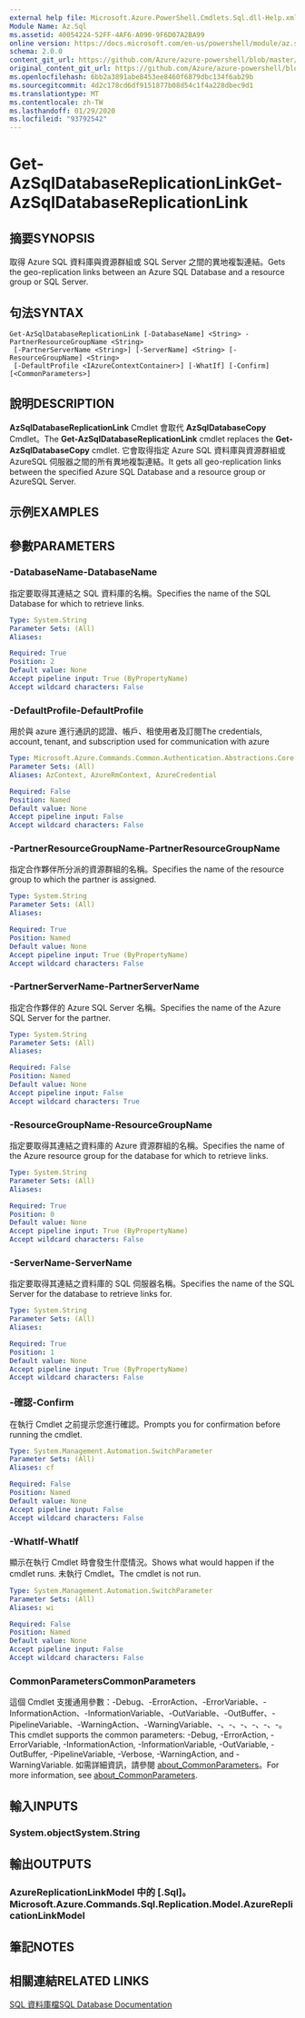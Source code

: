 ```yaml
---
external help file: Microsoft.Azure.PowerShell.Cmdlets.Sql.dll-Help.xml
Module Name: Az.Sql
ms.assetid: 40054224-52FF-4AF6-A090-9F6D07A2BA99
online version: https://docs.microsoft.com/en-us/powershell/module/az.sql/get-azsqldatabasereplicationlink
schema: 2.0.0
content_git_url: https://github.com/Azure/azure-powershell/blob/master/src/Sql/Sql/help/Get-AzSqlDatabaseReplicationLink.md
original_content_git_url: https://github.com/Azure/azure-powershell/blob/master/src/Sql/Sql/help/Get-AzSqlDatabaseReplicationLink.md
ms.openlocfilehash: 6bb2a3891abe8453ee8460f6879dbc134f6ab29b
ms.sourcegitcommit: 4d2c178cd6df9151877b08d54c1f4a228dbec9d1
ms.translationtype: MT
ms.contentlocale: zh-TW
ms.lasthandoff: 01/29/2020
ms.locfileid: "93792542"
---
```

# <span data-ttu-id="7fb15-101">Get-AzSqlDatabaseReplicationLink</span><span class="sxs-lookup"><span data-stu-id="7fb15-101">Get-AzSqlDatabaseReplicationLink</span></span>

## <span data-ttu-id="7fb15-102">摘要</span><span class="sxs-lookup"><span data-stu-id="7fb15-102">SYNOPSIS</span></span>
<span data-ttu-id="7fb15-103">取得 Azure SQL 資料庫與資源群組或 SQL Server 之間的異地複製連結。</span><span class="sxs-lookup"><span data-stu-id="7fb15-103">Gets the geo-replication links between an Azure SQL Database and a resource group or SQL Server.</span></span>

## <span data-ttu-id="7fb15-104">句法</span><span class="sxs-lookup"><span data-stu-id="7fb15-104">SYNTAX</span></span>

```
Get-AzSqlDatabaseReplicationLink [-DatabaseName] <String> -PartnerResourceGroupName <String>
 [-PartnerServerName <String>] [-ServerName] <String> [-ResourceGroupName] <String>
 [-DefaultProfile <IAzureContextContainer>] [-WhatIf] [-Confirm] [<CommonParameters>]
```

## <span data-ttu-id="7fb15-105">說明</span><span class="sxs-lookup"><span data-stu-id="7fb15-105">DESCRIPTION</span></span>
<span data-ttu-id="7fb15-106">**AzSqlDatabaseReplicationLink** Cmdlet 會取代 **AzSqlDatabaseCopy** Cmdlet。</span><span class="sxs-lookup"><span data-stu-id="7fb15-106">The **Get-AzSqlDatabaseReplicationLink** cmdlet replaces the **Get-AzSqlDatabaseCopy** cmdlet.</span></span>
<span data-ttu-id="7fb15-107">它會取得指定 Azure SQL 資料庫與資源群組或 AzureSQL 伺服器之間的所有異地複製連結。</span><span class="sxs-lookup"><span data-stu-id="7fb15-107">It gets all geo-replication links between the specified Azure SQL Database and a resource group or AzureSQL Server.</span></span>

## <span data-ttu-id="7fb15-108">示例</span><span class="sxs-lookup"><span data-stu-id="7fb15-108">EXAMPLES</span></span>

## <span data-ttu-id="7fb15-109">參數</span><span class="sxs-lookup"><span data-stu-id="7fb15-109">PARAMETERS</span></span>

### <span data-ttu-id="7fb15-110">-DatabaseName</span><span class="sxs-lookup"><span data-stu-id="7fb15-110">-DatabaseName</span></span>
<span data-ttu-id="7fb15-111">指定要取得其連結之 SQL 資料庫的名稱。</span><span class="sxs-lookup"><span data-stu-id="7fb15-111">Specifies the name of the SQL Database for which to retrieve links.</span></span>

```yaml
Type: System.String
Parameter Sets: (All)
Aliases:

Required: True
Position: 2
Default value: None
Accept pipeline input: True (ByPropertyName)
Accept wildcard characters: False
```

### <span data-ttu-id="7fb15-112">-DefaultProfile</span><span class="sxs-lookup"><span data-stu-id="7fb15-112">-DefaultProfile</span></span>
<span data-ttu-id="7fb15-113">用於與 azure 進行通訊的認證、帳戶、租使用者及訂閱</span><span class="sxs-lookup"><span data-stu-id="7fb15-113">The credentials, account, tenant, and subscription used for communication with azure</span></span>

```yaml
Type: Microsoft.Azure.Commands.Common.Authentication.Abstractions.Core.IAzureContextContainer
Parameter Sets: (All)
Aliases: AzContext, AzureRmContext, AzureCredential

Required: False
Position: Named
Default value: None
Accept pipeline input: False
Accept wildcard characters: False
```

### <span data-ttu-id="7fb15-114">-PartnerResourceGroupName</span><span class="sxs-lookup"><span data-stu-id="7fb15-114">-PartnerResourceGroupName</span></span>
<span data-ttu-id="7fb15-115">指定合作夥伴所分派的資源群組的名稱。</span><span class="sxs-lookup"><span data-stu-id="7fb15-115">Specifies the name of the resource group to which the partner is assigned.</span></span>

```yaml
Type: System.String
Parameter Sets: (All)
Aliases:

Required: True
Position: Named
Default value: None
Accept pipeline input: True (ByPropertyName)
Accept wildcard characters: False
```

### <span data-ttu-id="7fb15-116">-PartnerServerName</span><span class="sxs-lookup"><span data-stu-id="7fb15-116">-PartnerServerName</span></span>
<span data-ttu-id="7fb15-117">指定合作夥伴的 Azure SQL Server 名稱。</span><span class="sxs-lookup"><span data-stu-id="7fb15-117">Specifies the name of the Azure SQL Server for the partner.</span></span>

```yaml
Type: System.String
Parameter Sets: (All)
Aliases:

Required: False
Position: Named
Default value: None
Accept pipeline input: False
Accept wildcard characters: True
```

### <span data-ttu-id="7fb15-118">-ResourceGroupName</span><span class="sxs-lookup"><span data-stu-id="7fb15-118">-ResourceGroupName</span></span>
<span data-ttu-id="7fb15-119">指定要取得其連結之資料庫的 Azure 資源群組的名稱。</span><span class="sxs-lookup"><span data-stu-id="7fb15-119">Specifies the name of the Azure resource group for the database for which to retrieve links.</span></span>

```yaml
Type: System.String
Parameter Sets: (All)
Aliases:

Required: True
Position: 0
Default value: None
Accept pipeline input: True (ByPropertyName)
Accept wildcard characters: False
```

### <span data-ttu-id="7fb15-120">-ServerName</span><span class="sxs-lookup"><span data-stu-id="7fb15-120">-ServerName</span></span>
<span data-ttu-id="7fb15-121">指定要取得其連結之資料庫的 SQL 伺服器名稱。</span><span class="sxs-lookup"><span data-stu-id="7fb15-121">Specifies the name of the SQL Server for the database to retrieve links for.</span></span>

```yaml
Type: System.String
Parameter Sets: (All)
Aliases:

Required: True
Position: 1
Default value: None
Accept pipeline input: True (ByPropertyName)
Accept wildcard characters: False
```

### <span data-ttu-id="7fb15-122">-確認</span><span class="sxs-lookup"><span data-stu-id="7fb15-122">-Confirm</span></span>
<span data-ttu-id="7fb15-123">在執行 Cmdlet 之前提示您進行確認。</span><span class="sxs-lookup"><span data-stu-id="7fb15-123">Prompts you for confirmation before running the cmdlet.</span></span>

```yaml
Type: System.Management.Automation.SwitchParameter
Parameter Sets: (All)
Aliases: cf

Required: False
Position: Named
Default value: None
Accept pipeline input: False
Accept wildcard characters: False
```

### <span data-ttu-id="7fb15-124">-WhatIf</span><span class="sxs-lookup"><span data-stu-id="7fb15-124">-WhatIf</span></span>
<span data-ttu-id="7fb15-125">顯示在執行 Cmdlet 時會發生什麼情況。</span><span class="sxs-lookup"><span data-stu-id="7fb15-125">Shows what would happen if the cmdlet runs.</span></span> <span data-ttu-id="7fb15-126">未執行 Cmdlet。</span><span class="sxs-lookup"><span data-stu-id="7fb15-126">The cmdlet is not run.</span></span>

```yaml
Type: System.Management.Automation.SwitchParameter
Parameter Sets: (All)
Aliases: wi

Required: False
Position: Named
Default value: None
Accept pipeline input: False
Accept wildcard characters: False
```

### <span data-ttu-id="7fb15-127">CommonParameters</span><span class="sxs-lookup"><span data-stu-id="7fb15-127">CommonParameters</span></span>
<span data-ttu-id="7fb15-128">這個 Cmdlet 支援通用參數：-Debug、-ErrorAction、-ErrorVariable、-InformationAction、-InformationVariable、-OutVariable、-OutBuffer、-PipelineVariable、-WarningAction、-WarningVariable、-、-、-、-、-、-。</span><span class="sxs-lookup"><span data-stu-id="7fb15-128">This cmdlet supports the common parameters: -Debug, -ErrorAction, -ErrorVariable, -InformationAction, -InformationVariable, -OutVariable, -OutBuffer, -PipelineVariable, -Verbose, -WarningAction, and -WarningVariable.</span></span> <span data-ttu-id="7fb15-129">如需詳細資訊，請參閱 [about_CommonParameters](https://go.microsoft.com/fwlink/?LinkID=113216)。</span><span class="sxs-lookup"><span data-stu-id="7fb15-129">For more information, see [about_CommonParameters](https://go.microsoft.com/fwlink/?LinkID=113216).</span></span>

## <span data-ttu-id="7fb15-130">輸入</span><span class="sxs-lookup"><span data-stu-id="7fb15-130">INPUTS</span></span>

### <span data-ttu-id="7fb15-131">System.object</span><span class="sxs-lookup"><span data-stu-id="7fb15-131">System.String</span></span>

## <span data-ttu-id="7fb15-132">輸出</span><span class="sxs-lookup"><span data-stu-id="7fb15-132">OUTPUTS</span></span>

### <span data-ttu-id="7fb15-133">AzureReplicationLinkModel 中的 [.Sql]。</span><span class="sxs-lookup"><span data-stu-id="7fb15-133">Microsoft.Azure.Commands.Sql.Replication.Model.AzureReplicationLinkModel</span></span>

## <span data-ttu-id="7fb15-134">筆記</span><span class="sxs-lookup"><span data-stu-id="7fb15-134">NOTES</span></span>

## <span data-ttu-id="7fb15-135">相關連結</span><span class="sxs-lookup"><span data-stu-id="7fb15-135">RELATED LINKS</span></span>

[<span data-ttu-id="7fb15-136">SQL 資料庫檔</span><span class="sxs-lookup"><span data-stu-id="7fb15-136">SQL Database Documentation</span></span>](https://docs.microsoft.com/azure/sql-database/)
